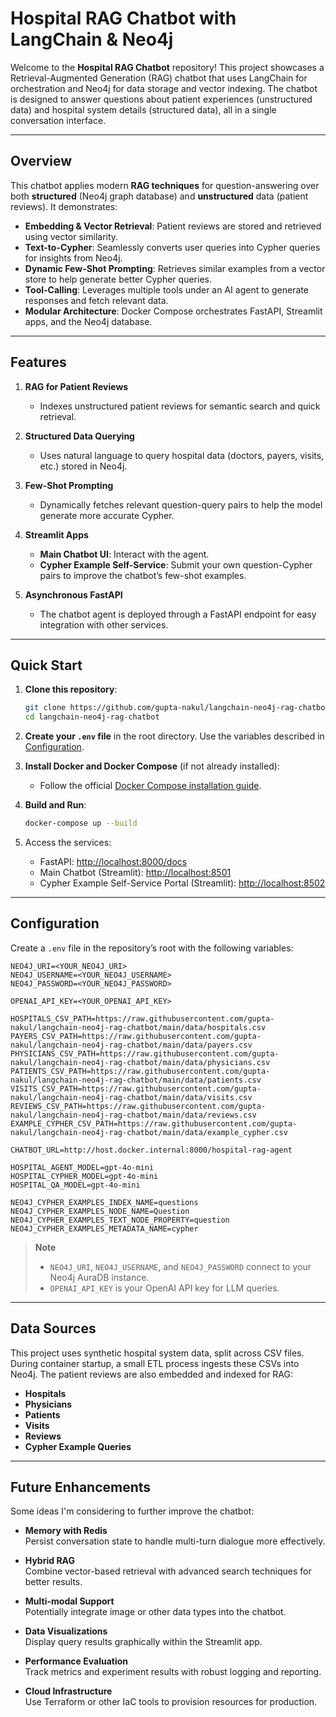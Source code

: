 # Hospital RAG Chatbot with LangChain & Neo4j

Welcome to the **Hospital RAG Chatbot** repository! This project showcases a Retrieval-Augmented Generation (RAG) chatbot that uses LangChain for orchestration and Neo4j for data storage and vector indexing. The chatbot is designed to answer questions about patient experiences (unstructured data) and hospital system details (structured data), all in a single conversation interface.

---

## Overview
This chatbot applies modern **RAG techniques** for question-answering over both **structured** (Neo4j graph database) and **unstructured** data (patient reviews). It demonstrates:

- **Embedding & Vector Retrieval**: Patient reviews are stored and retrieved using vector similarity.  
- **Text-to-Cypher**: Seamlessly converts user queries into Cypher queries for insights from Neo4j.  
- **Dynamic Few-Shot Prompting**: Retrieves similar examples from a vector store to help generate better Cypher queries.  
- **Tool-Calling**: Leverages multiple tools under an AI agent to generate responses and fetch relevant data.  
- **Modular Architecture**: Docker Compose orchestrates FastAPI, Streamlit apps, and the Neo4j database.

---

## Features

1. **RAG for Patient Reviews**  
   - Indexes unstructured patient reviews for semantic search and quick retrieval.

2. **Structured Data Querying**  
   - Uses natural language to query hospital data (doctors, payers, visits, etc.) stored in Neo4j.

3. **Few-Shot Prompting**  
   - Dynamically fetches relevant question-query pairs to help the model generate more accurate Cypher.

4. **Streamlit Apps**  
   - **Main Chatbot UI**: Interact with the agent.  
   - **Cypher Example Self-Service**: Submit your own question-Cypher pairs to improve the chatbot’s few-shot examples.

5. **Asynchronous FastAPI**  
   - The chatbot agent is deployed through a FastAPI endpoint for easy integration with other services.

---

## Quick Start

1. **Clone this repository**:
   ```bash
   git clone https://github.com/gupta-nakul/langchain-neo4j-rag-chatbot.git
   cd langchain-neo4j-rag-chatbot
   ```

2. **Create your `.env` file** in the root directory. Use the variables described in [Configuration](#configuration).

3. **Install Docker and Docker Compose** (if not already installed):
   - Follow the official [Docker Compose installation guide](https://docs.docker.com/compose/install/).

4. **Build and Run**:
   ```bash
   docker-compose up --build
   ```

5. Access the services:
   - FastAPI: [http://localhost:8000/docs](http://localhost:8000/docs)
   - Main Chatbot (Streamlit): [http://localhost:8501](http://localhost:8501)
   - Cypher Example Self-Service Portal (Streamlit): [http://localhost:8502](http://localhost:8502)

---

## Configuration

Create a `.env` file in the repository’s root with the following variables:

```.env
NEO4J_URI=<YOUR_NEO4J_URI>
NEO4J_USERNAME=<YOUR_NEO4J_USERNAME>
NEO4J_PASSWORD=<YOUR_NEO4J_PASSWORD>

OPENAI_API_KEY=<YOUR_OPENAI_API_KEY>

HOSPITALS_CSV_PATH=https://raw.githubusercontent.com/gupta-nakul/langchain-neo4j-rag-chatbot/main/data/hospitals.csv
PAYERS_CSV_PATH=https://raw.githubusercontent.com/gupta-nakul/langchain-neo4j-rag-chatbot/main/data/payers.csv
PHYSICIANS_CSV_PATH=https://raw.githubusercontent.com/gupta-nakul/langchain-neo4j-rag-chatbot/main/data/physicians.csv
PATIENTS_CSV_PATH=https://raw.githubusercontent.com/gupta-nakul/langchain-neo4j-rag-chatbot/main/data/patients.csv
VISITS_CSV_PATH=https://raw.githubusercontent.com/gupta-nakul/langchain-neo4j-rag-chatbot/main/data/visits.csv
REVIEWS_CSV_PATH=https://raw.githubusercontent.com/gupta-nakul/langchain-neo4j-rag-chatbot/main/data/reviews.csv
EXAMPLE_CYPHER_CSV_PATH=https://raw.githubusercontent.com/gupta-nakul/langchain-neo4j-rag-chatbot/main/data/example_cypher.csv

CHATBOT_URL=http://host.docker.internal:8000/hospital-rag-agent

HOSPITAL_AGENT_MODEL=gpt-4o-mini
HOSPITAL_CYPHER_MODEL=gpt-4o-mini
HOSPITAL_QA_MODEL=gpt-4o-mini

NEO4J_CYPHER_EXAMPLES_INDEX_NAME=questions
NEO4J_CYPHER_EXAMPLES_NODE_NAME=Question
NEO4J_CYPHER_EXAMPLES_TEXT_NODE_PROPERTY=question
NEO4J_CYPHER_EXAMPLES_METADATA_NAME=cypher
```

> **Note**  
> - `NEO4J_URI`, `NEO4J_USERNAME`, and `NEO4J_PASSWORD` connect to your Neo4j AuraDB instance.  
> - `OPENAI_API_KEY` is your OpenAI API key for LLM queries.

---

## Data Sources

This project uses synthetic hospital system data, split across CSV files. During container startup, a small ETL process ingests these CSVs into Neo4j. The patient reviews are also embedded and indexed for RAG:

- **Hospitals**  
- **Physicians**  
- **Patients**  
- **Visits**  
- **Reviews**  
- **Cypher Example Queries**

---

## Future Enhancements

Some ideas I'm considering to further improve the chatbot:

- **Memory with Redis**  
  Persist conversation state to handle multi-turn dialogue more effectively.

- **Hybrid RAG**  
  Combine vector-based retrieval with advanced search techniques for better results.

- **Multi-modal Support**  
  Potentially integrate image or other data types into the chatbot.

- **Data Visualizations**  
  Display query results graphically within the Streamlit app.

- **Performance Evaluation**  
  Track metrics and experiment results with robust logging and reporting.

- **Cloud Infrastructure**  
  Use Terraform or other IaC tools to provision resources for production.
